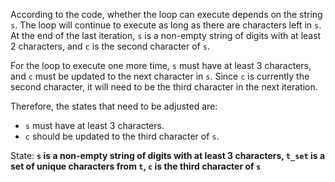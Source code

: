 According to the code, whether the loop can execute depends on the string `s`. The loop will continue to execute as long as there are characters left in `s`. At the end of the last iteration, `s` is a non-empty string of digits with at least 2 characters, and `c` is the second character of `s`. 

For the loop to execute one more time, `s` must have at least 3 characters, and `c` must be updated to the next character in `s`. Since `c` is currently the second character, it will need to be the third character in the next iteration.

Therefore, the states that need to be adjusted are:
- `s` must have at least 3 characters.
- `c` should be updated to the third character of `s`.

State: **`s` is a non-empty string of digits with at least 3 characters, `t_set` is a set of unique characters from `t`, `c` is the third character of `s`**